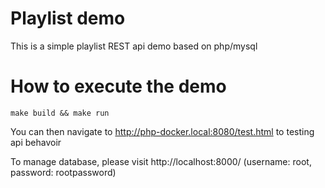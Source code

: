 # Playlist demo
This is a simple playlist REST api demo based on php/mysql

# How to execute the demo

```
make build && make run
```

You can then navigate to http://php-docker.local:8080/test.html to testing api behavoir

To manage database, please visit http://localhost:8000/ (username: root, password: rootpassword)
